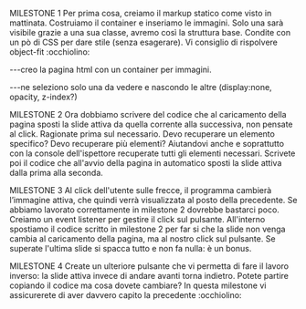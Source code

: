 MILESTONE 1
Per prima cosa, creiamo il markup statico come visto in mattinata. Costruiamo il container e inseriamo le immagini.
Solo una sarà visibile grazie a una sua classe, avremo così la struttura base. Condite con un pò di CSS per dare stile (senza esagerare).
Vi consiglio di rispolvere object-fit :occhiolino:

---creo la pagina html con un container per immagini.

---ne seleziono solo una da vedere e nascondo le altre (display:none, opacity, z-index?)

MILESTONE 2
Ora dobbiamo scrivere del codice che al caricamento della pagina sposti la slide attiva da quella corrente alla successiva, non pensate al click.
Ragionate prima sul necessario. Devo recuperare un elemento specifico? Devo recuperare più elementi?
Aiutandovi anche e soprattutto con la console dell'ispettore recuperate tutti gli elementi necessari.
Scrivete poi il codice che all'avvio della pagina in automatico sposti la slide attiva dalla prima alla seconda.

MILESTONE 3
Al click dell'utente sulle frecce, il programma cambierà l’immagine attiva, che quindi verrà visualizzata al posto della precedente.
Se abbiamo lavorato correttamente in milestone 2 dovrebbe bastarci poco. Creiamo un event listener per gestire il click sul pulsante.
All'interno spostiamo il codice scritto in milestone 2 per far si che la slide non venga cambia al caricamento della pagina, ma al nostro click sul pulsante.
Se superate l'ultima slide si spacca tutto e non fa nulla: è un bonus.

MILESTONE 4
Create un ulteriore pulsante che vi permetta di fare il lavoro inverso: la slide attiva invece di andare avanti torna indietro.
Potete partire copiando il codice ma cosa dovete cambiare? In questa milestone vi assicurerete di aver davvero capito la precedente :occhiolino: